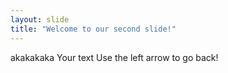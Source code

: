 ```yaml
---
layout: slide
title: "Welcome to our second slide!"
---
```

akakakaka Your text
Use the left arrow to go back!
